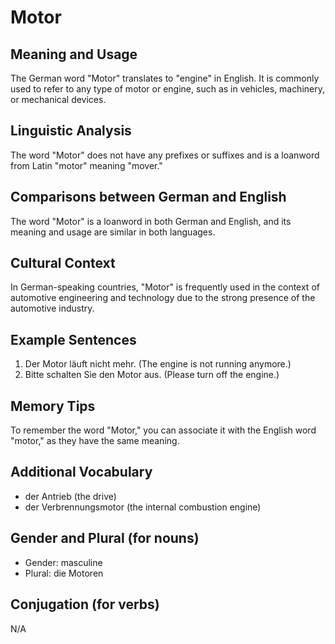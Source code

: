 # Motor
## Meaning and Usage
The German word "Motor" translates to "engine" in English. It is commonly used to refer to any type of motor or engine, such as in vehicles, machinery, or mechanical devices.

## Linguistic Analysis
The word "Motor" does not have any prefixes or suffixes and is a loanword from Latin "motor" meaning "mover."

## Comparisons between German and English
The word "Motor" is a loanword in both German and English, and its meaning and usage are similar in both languages.

## Cultural Context
In German-speaking countries, "Motor" is frequently used in the context of automotive engineering and technology due to the strong presence of the automotive industry.

## Example Sentences
1. Der Motor läuft nicht mehr. (The engine is not running anymore.)
2. Bitte schalten Sie den Motor aus. (Please turn off the engine.)

## Memory Tips
To remember the word "Motor," you can associate it with the English word "motor," as they have the same meaning.

## Additional Vocabulary
- der Antrieb (the drive)
- der Verbrennungsmotor (the internal combustion engine)

## Gender and Plural (for nouns)
- Gender: masculine
- Plural: die Motoren

## Conjugation (for verbs)
N/A